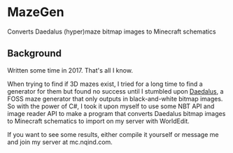 # MazeGen
Converts Daedalus (hyper)maze bitmap images to Minecraft schematics

## Background
Written some time in 2017. That's all I know.

When trying to find if 3D mazes exist, I tried for a long time to find a generator for them but found no success until I stumbled upon [Daedalus](https://www.astrolog.org/labyrnth/daedalus.htm), a FOSS maze generator that only outputs in black-and-white bitmap images. So with the power of C#, I took it upon myself to use some NBT API and image reader API to make a program that converts Daedalus bitmap images to Minecraft schematics to import on my server with WorldEdit.

If you want to see some results, either compile it yourself or message me and join my server at mc.nqind.com.
